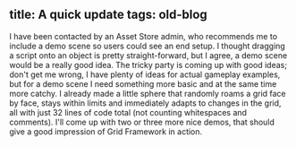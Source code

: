 title: A quick update
tags: old-blog
---

I have been contacted by an Asset Store admin, who recommends me to include a
demo scene so users could see an end setup. I thought dragging a script onto an
object is pretty straight-forward, but I agree, a demo scene would be a really
good idea. The tricky party is coming up with good ideas; don't get me wrong, I
have plenty of ideas for actual gameplay examples, but for a demo scene I need
something more basic and at the same time more catchy. I already made a little
sphere that randomly roams a grid face by face, stays within limits and
immediately adapts to changes in the grid, all with just 32 lines of code total
(not counting whitespaces and comments). I'll come up with two or three more
nice demos, that should give a good impression of Grid Framework  in action.


